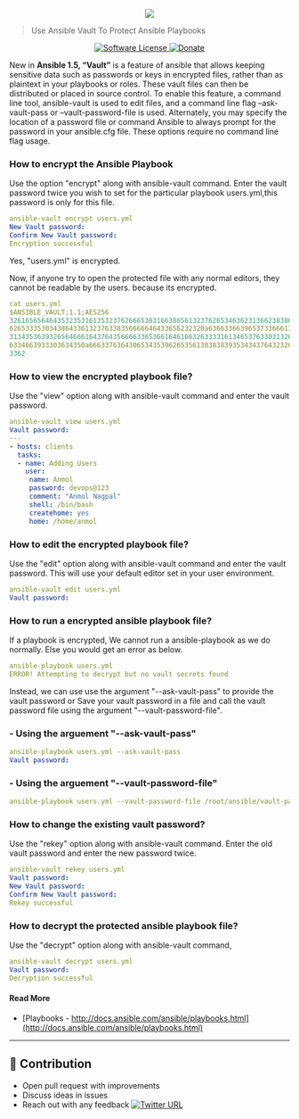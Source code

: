 <p align="center"><img src="https://user-images.githubusercontent.com/4303310/46391467-20d2c480-c6ee-11e8-9d0a-7f8bc09bb022.jpg" /></p>

> Use Ansible Vault To Protect Ansible Playbooks 

<p align="center">
    <a href="LICENSE.md">
      <img src="https://img.shields.io/badge/license-MIT-brightgreen.svg?style=flat-square" alt="Software License">
    </a>
    <a href="https://www.paypal.me/anmolnagpal">
      <img src="https://img.shields.io/badge/PayPal-Buy%20Me%20A%20BEER-blue.svg?style=flat-squares" alt="Donate">
    </a>
  </p>
</p>

New in **Ansible 1.5, “Vault”** is a feature of ansible that allows keeping sensitive data such as passwords or keys in encrypted files, rather than as plaintext in your playbooks or roles. These vault files can then be distributed or placed in source control. To enable this feature, a command line tool, ansible-vault is used to edit files, and a command line flag –ask-vault-pass or –vault-password-file is used. Alternately, you may specify the location of a password file or command Ansible to always prompt for the password in your ansible.cfg file. These options require no command line flag usage.

### How to encrypt the Ansible Playbook
Use the option "encrypt" along with ansible-vault command. Enter the vault password twice you wish to set for the
particular playbook users.yml,this password is only for this file.
```yaml
ansible-vault encrypt users.yml
New Vault password:
Confirm New Vault password:
Encryption successful
```
Yes, "users.yml" is encrypted.

Now, if anyone try to open the protected file with any normal editors, they cannot be readable by the users. 
because its encrypted.
```yaml
cat users.yml
$ANSIBLE_VAULT;1.1;AES256
32616565646435323531613532376266653831663865613237626534636231366238386361303436
6265333530343864336132376338356666646433656232320a636633663965373366613561343634
31343536393265646661643764356666336536616461663263333161346537633031326138353864
6334663933303634350a666337636430653435396265356138383839353434376432326131303131
3362
```
### How to view the encrypted playbook file?

Use the "view" option along with ansible-vault command and enter the vault password.
```yaml
ansible-vault view users.yml
Vault password:
---
- hosts: clients
  tasks:
  - name: Adding Users
    user:
     name: Anmol
     password: devops@123
     comment: "Anmol Nagpal"
     shell: /bin/bash
     createhome: yes
     home: /home/anmol
```
### How to edit the encrypted playbook file?

Use the "edit" option along with ansible-vault command and enter the vault password. This will use your default editor set in your user environment.
```yaml
ansible-vault edit users.yml
Vault password:
```
### How to run a encrypted ansible playbook file?
If a playbook is encrypted, We cannot run a ansible-playbook as we do normally. Else you would get an error as below.
```yaml
ansible-playbook users.yml
ERROR! Attempting to decrypt but no vault secrets found
```

Instead, we can use use the argument "--ask-vault-pass" to provide the vault password or Save your vault password in a file and call the vault password file using the argument "--vault-password-file".

  ### - Using the arguement "--ask-vault-pass"
```yaml
ansible-playbook users.yml --ask-vault-pass
Vault password:
```

  ### - Using the arguement "--vault-password-file"
```yaml
ansible-playbook users.yml --vault-password-file /root/ansible/vault-passwd
```

### How to change the existing vault password?

Use the "rekey" option along with ansible-vault command. Enter the old vault password and enter the new password twice.
```yaml
ansible-vault rekey users.yml
Vault password:
New Vault password:
Confirm New Vault password:
Rekey successful
```

### How to decrypt the protected ansible playbook file?
Use the "decrypt" option along with ansible-vault command,
```yaml
ansible-vault decrypt users.yml
Vault password:
Decryption successful
```

#### Read More

- [Playbooks - http://docs.ansible.com/ansible/playbooks.html](http://docs.ansible.com/ansible/playbooks.html)

---
## 👬 Contribution

- Open pull request with improvements
- Discuss ideas in issues
- Reach out with any feedback [![Twitter URL](https://img.shields.io/twitter/url/https/twitter.com/anmol_nagpal.svg?style=social&label=Follow%20%40anmol_nagpal)](https://twitter.com/anmol_nagpal)

